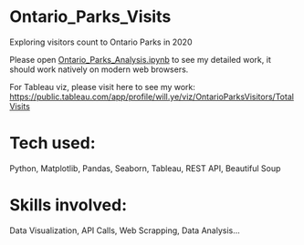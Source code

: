 # Ontario_Parks_Visits
Exploring visitors count to Ontario Parks in 2020

Please open [Ontario_Parks_Analysis.ipynb](https://github.com/ydatay/Ontario_Parks_Visits/blob/main/Ontario_Parks_Analysis.ipynb) to see my detailed work, it should work natively on modern web browsers.

For Tableau viz, please visit here to see my work: https://public.tableau.com/app/profile/will.ye/viz/OntarioParksVisitors/TotalVisits

# Tech used:

Python, Matplotlib, Pandas, Seaborn, Tableau, REST API, Beautiful Soup

# Skills involved:

Data Visualization, API Calls, Web Scrapping, Data Analysis...

